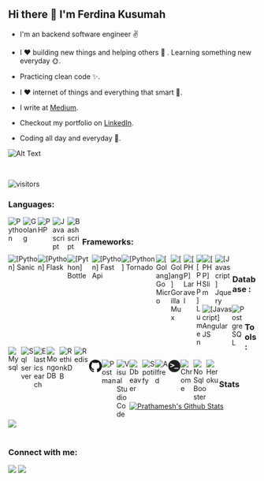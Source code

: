 ## Hi there 👋 I'm Ferdina Kusumah

- I'm an backend software engineer ✌️

- I ❤️ building new things and helping others 🤝 . Learning something new everyday 🌞.

- Practicing clean code ✨.

- I ❤️ internet of things and everything that smart 🧐.

- I write at [Medium](https://medium.com/@ferdina.kusumah).

- Checkout my portfolio on [LinkedIn](https://www.linkedin.com/in/ferdina-kusumah-599209100/).

- Coding all day and everyday 🤟.


![Alt Text](https://media.giphy.com/media/MdA16VIoXKKxNE8Stk/giphy.gif)

<br>

![visitors](https://visitor-badge.laobi.icu/badge?page_id=ferdinaKusumah)

### Languages:

<img align="left" alt="Python" width="30px" src="https://img.icons8.com/color/48/000000/python.png" />

<img align="left" alt="Golang" width="30px" src="https://img.icons8.com/color/48/000000/golang.png" />

<img align="left" alt="PHP" width="30px" src="https://img.icons8.com/officel/16/000000/php-logo.png" />

<img align="left" alt="Javascript" width="30px" src="https://img.icons8.com/color/48/000000/javascript.png" />

<img align="left" alt="Bash script" width="30px"
    src="https://camo.githubusercontent.com/5a76ab68c90df7ecccdeac83138c8f7c62c7f3a4/687474703a2f2f69636f6e732e69636f6e617263686976652e636f6d2f69636f6e732f616c65636976652f666c6174776f6b656e2f3531322f417070732d5465726d696e616c2d50632d3130342d69636f6e2e706e67" />

<br />

### Frameworks:

<img align="left" alt="[Python] Sanic" width="60px"
    src="https://repository-images.githubusercontent.com/59720190/d803ca00-616c-11e9-86e0-d26ba19c9170" />

<img align="left" alt="[Python] Flask" width="60px"
    src="https://miro.medium.com/max/480/1*MCpM5idqhNRjoWCfb_60OA.png" />

<img align="left" alt="[Python] Bottle" width="50px"
    src="https://upload.wikimedia.org/wikipedia/en/thumb/0/05/Bottle-logo.svg/1200px-Bottle-logo.svg.png" />

<img align="left" alt="[Python] Fast Api" width="60px"
    src="https://fastapi.tiangolo.com/img/logo-margin/logo-teal.png" />

<img align="left" alt="[Python] Tornado" width="70px"
    src="https://berita.teknologi.id/uploads/2019/02/top_10_python_frameworks_to_learn_in_2018_image_8.png" />

<img align="left" alt="[Golang] Go Micro" width="30px"
    src="https://img.stackshare.io/service/11482/5D0iAyHu_400x400.png" />

<img align="left" alt="[Golang] Gorilla Mux" width="26px"
    src="https://miro.medium.com/max/400/1*5QBUnkCjT_m0amIHeweqGg.png" />

<img align="left" alt="[PHP] Laravel" width="26px"
    src="https://upload.wikimedia.org/wikipedia/commons/thumb/9/9a/Laravel.svg/1200px-Laravel.svg.png" />

<img align="left" alt="[PHP] Lumen" width="12px"
    src="https://cdn.freebiesupply.com/logos/large/2x/lumen-1-logo-png-transparent.png" />

<img align="left" alt="[PHP] Slim" width="26px"
    src="https://pbs.twimg.com/profile_images/710555987032350723/GDHlxO_z.jpg" />

<img align="left" alt="[Javascript] Jquery" width="35px"
    src="https://cdn.iconscout.com/icon/free/png-512/jquery-10-1175155.png" />

<img align="left" alt="[Javascript] Angular JS" width="60px"
    src="https://www.alumagubi.co.id/wp-content/uploads/2018/08/0-aAkkhZcr4STwJK1.jpg" />

<br />

### Database :

<img align="left" alt="PostgreSQL" width="26px" src="https://img.icons8.com/color/48/000000/postgreesql.png" />

<img align="left" alt="Mysql" width="26px" src="https://cdn.iconscout.com/icon/free/png-512/mysql-19-1174939.png" />

<img align="left" alt="Sql server" width="26px" src="https://img.icons8.com/color/48/000000/microsoft-sql-server.png" />

<img align="left" alt="Elasticsearch" width="26px" src="https://img.icons8.com/color/48/000000/elasticsearch.png" />

<img align="left" alt="MongoDB" width="26px" src="https://img.icons8.com/color/48/000000/mongodb.png" />

<img align="left" alt="RethinkDB" width="30px"
    src="https://encrypted-tbn0.gstatic.com/images?q=tbn%3AANd9GcQo2zIEv12-NJkXbA03sNBYBipBdm5p6jXY2A&usqp=CAU" />

<img align="left" alt="Redis" width="30px" src="https://img.icons8.com/color/48/000000/redis.png" />

<br />

### Tools :
<img align="left" alt="GitHub" width="26px"
    src="https://raw.githubusercontent.com/github/explore/78df643247d429f6cc873026c0622819ad797942/topics/github/github.png" />

<img align="left" alt="Postman" width="30px" src="https://img.icons8.com/dusk/64/000000/postman-api.png" />

<img align="left" alt="Visual Studio Code" width="26px"
    src="https://img.icons8.com/fluent/48/000000/visual-studio-code-2019.png" />

<img align="left" alt="Dbeaver" width="26px" src="https://img.icons8.com/dusk/64/000000/dbeaver.png" />

<img align="left" alt="Spotify" width="26px" src="https://img.icons8.com/cute-clipart/64/000000/spotify.png" />

<img align="left" alt="Alfred" width="26px" src="https://www.alfredapp.com/media/logo4.png" />

<img align="left" alt="Terminal" width="26px"
    src="https://raw.githubusercontent.com/github/explore/80688e429a7d4ef2fca1e82350fe8e3517d3494d/topics/terminal/terminal.png" />

<img align="left" alt="Chrome" width="26px" src="https://img.icons8.com/doodle/48/000000/chrome.png" />

<img align="left" alt="NoSqlBooster" width="26px"
    src="https://pbs.twimg.com/profile_images/678820444535853056/yrgjmpyU_400x400.png" />

<img align="left" alt="Heroku" width="26px"
    src="https://raw.githubusercontent.com/sank2000/Tech-stuffs/master/PNG/heroku.png" />

<br />

### Stats

<a href="#stats" align="center">
    <img align="center" alt="Prathamesh's Github Stats"
        src="https://gh-readme-stats.krish-the-dev.vercel.app/api?username=ferdinaKusumah&show_icons=true&count_private=true" />
</a>

</br>
</br>
<a href="#stats" align="center">
    <img align="center"
        src="https://gh-readme-stats.krish-the-dev.vercel.app/api/top-langs/?username=ferdinaKusumah&hide=css" />
</a>

</br>
</br>

### Connect with me:

[<img src="https://img.shields.io/badge/linkedin-%230077B5.svg?&style=for-the-badge&logo=linkedin&logoColor=white"
    target="_blank" />][linkedin]
[<img src="https://img.shields.io/badge/gmail-%23E4405F.svg?&style=for-the-badge&logo=gmail&logoColor=white"
    target="_blank">][gmail]


[linkedin]: https://www.linkedin.com/in/ferdina-kusumah-599209100/
[gmail]: ferdina.kusumah@gmail.com
